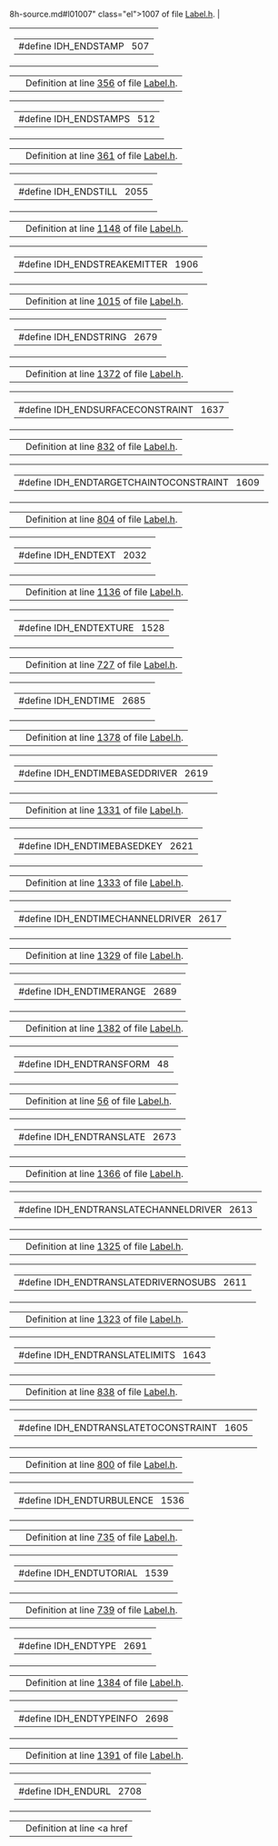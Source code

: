 8h-source.md#l01007" class="el">1007</a> of file <a href="Label_8h-source.md" class="el">Label.h</a>. |

<span id="e001e6c0d0997b3f75b266a67b1ff002" class="anchor"></span>

<table class="mdTable" data-cellpadding="2" data-cellspacing="0">
<colgroup>
<col style="width: 100%" />
</colgroup>
<tbody>
<tr>
<td class="mdRow"><table data-cellpadding="0" data-cellspacing="0" data-border="0">
<tbody>
<tr>
<td class="md" data-nowrap="" data-valign="top">#define IDH_ENDSTAMP   507</td>
</tr>
</tbody>
</table></td>
</tr>
</tbody>
</table>

|  |  |
|----|----|
|   | Definition at line <a href="Label_8h-source.md#l00356" class="el">356</a> of file <a href="Label_8h-source.md" class="el">Label.h</a>. |

<span id="af0efe1da652f39e8b09bcd96a349e4d" class="anchor"></span>

<table class="mdTable" data-cellpadding="2" data-cellspacing="0">
<colgroup>
<col style="width: 100%" />
</colgroup>
<tbody>
<tr>
<td class="mdRow"><table data-cellpadding="0" data-cellspacing="0" data-border="0">
<tbody>
<tr>
<td class="md" data-nowrap="" data-valign="top">#define IDH_ENDSTAMPS   512</td>
</tr>
</tbody>
</table></td>
</tr>
</tbody>
</table>

|  |  |
|----|----|
|   | Definition at line <a href="Label_8h-source.md#l00361" class="el">361</a> of file <a href="Label_8h-source.md" class="el">Label.h</a>. |

<span id="695149922ebf3333cd8e74de69325bc4" class="anchor"></span>

<table class="mdTable" data-cellpadding="2" data-cellspacing="0">
<colgroup>
<col style="width: 100%" />
</colgroup>
<tbody>
<tr>
<td class="mdRow"><table data-cellpadding="0" data-cellspacing="0" data-border="0">
<tbody>
<tr>
<td class="md" data-nowrap="" data-valign="top">#define IDH_ENDSTILL   2055</td>
</tr>
</tbody>
</table></td>
</tr>
</tbody>
</table>

|  |  |
|----|----|
|   | Definition at line <a href="Label_8h-source.md#l01148" class="el">1148</a> of file <a href="Label_8h-source.md" class="el">Label.h</a>. |

<span id="209128dadb55a0e5f50eea499bd5c59b" class="anchor"></span>

<table class="mdTable" data-cellpadding="2" data-cellspacing="0">
<colgroup>
<col style="width: 100%" />
</colgroup>
<tbody>
<tr>
<td class="mdRow"><table data-cellpadding="0" data-cellspacing="0" data-border="0">
<tbody>
<tr>
<td class="md" data-nowrap="" data-valign="top">#define IDH_ENDSTREAKEMITTER   1906</td>
</tr>
</tbody>
</table></td>
</tr>
</tbody>
</table>

|  |  |
|----|----|
|   | Definition at line <a href="Label_8h-source.md#l01015" class="el">1015</a> of file <a href="Label_8h-source.md" class="el">Label.h</a>. |

<span id="98c1b9fcca474b3f6c6f41445aeb361b" class="anchor"></span>

<table class="mdTable" data-cellpadding="2" data-cellspacing="0">
<colgroup>
<col style="width: 100%" />
</colgroup>
<tbody>
<tr>
<td class="mdRow"><table data-cellpadding="0" data-cellspacing="0" data-border="0">
<tbody>
<tr>
<td class="md" data-nowrap="" data-valign="top">#define IDH_ENDSTRING   2679</td>
</tr>
</tbody>
</table></td>
</tr>
</tbody>
</table>

|  |  |
|----|----|
|   | Definition at line <a href="Label_8h-source.md#l01372" class="el">1372</a> of file <a href="Label_8h-source.md" class="el">Label.h</a>. |

<span id="c0c9c4a5b9d3cf8c30ec253911a3ca98" class="anchor"></span>

<table class="mdTable" data-cellpadding="2" data-cellspacing="0">
<colgroup>
<col style="width: 100%" />
</colgroup>
<tbody>
<tr>
<td class="mdRow"><table data-cellpadding="0" data-cellspacing="0" data-border="0">
<tbody>
<tr>
<td class="md" data-nowrap="" data-valign="top">#define IDH_ENDSURFACECONSTRAINT   1637</td>
</tr>
</tbody>
</table></td>
</tr>
</tbody>
</table>

|  |  |
|----|----|
|   | Definition at line <a href="Label_8h-source.md#l00832" class="el">832</a> of file <a href="Label_8h-source.md" class="el">Label.h</a>. |

<span id="98985089e50ed91aa6fc6e6836b78b8b" class="anchor"></span>

<table class="mdTable" data-cellpadding="2" data-cellspacing="0">
<colgroup>
<col style="width: 100%" />
</colgroup>
<tbody>
<tr>
<td class="mdRow"><table data-cellpadding="0" data-cellspacing="0" data-border="0">
<tbody>
<tr>
<td class="md" data-nowrap="" data-valign="top">#define IDH_ENDTARGETCHAINTOCONSTRAINT   1609</td>
</tr>
</tbody>
</table></td>
</tr>
</tbody>
</table>

|  |  |
|----|----|
|   | Definition at line <a href="Label_8h-source.md#l00804" class="el">804</a> of file <a href="Label_8h-source.md" class="el">Label.h</a>. |

<span id="3155d723b68e885d98e8b4161c53b592" class="anchor"></span>

<table class="mdTable" data-cellpadding="2" data-cellspacing="0">
<colgroup>
<col style="width: 100%" />
</colgroup>
<tbody>
<tr>
<td class="mdRow"><table data-cellpadding="0" data-cellspacing="0" data-border="0">
<tbody>
<tr>
<td class="md" data-nowrap="" data-valign="top">#define IDH_ENDTEXT   2032</td>
</tr>
</tbody>
</table></td>
</tr>
</tbody>
</table>

|  |  |
|----|----|
|   | Definition at line <a href="Label_8h-source.md#l01136" class="el">1136</a> of file <a href="Label_8h-source.md" class="el">Label.h</a>. |

<span id="0d84d54c56420b7e8904bbfc836b347b" class="anchor"></span>

<table class="mdTable" data-cellpadding="2" data-cellspacing="0">
<colgroup>
<col style="width: 100%" />
</colgroup>
<tbody>
<tr>
<td class="mdRow"><table data-cellpadding="0" data-cellspacing="0" data-border="0">
<tbody>
<tr>
<td class="md" data-nowrap="" data-valign="top">#define IDH_ENDTEXTURE   1528</td>
</tr>
</tbody>
</table></td>
</tr>
</tbody>
</table>

|  |  |
|----|----|
|   | Definition at line <a href="Label_8h-source.md#l00727" class="el">727</a> of file <a href="Label_8h-source.md" class="el">Label.h</a>. |

<span id="bebdc1975c9b61087652cbc1cd59a842" class="anchor"></span>

<table class="mdTable" data-cellpadding="2" data-cellspacing="0">
<colgroup>
<col style="width: 100%" />
</colgroup>
<tbody>
<tr>
<td class="mdRow"><table data-cellpadding="0" data-cellspacing="0" data-border="0">
<tbody>
<tr>
<td class="md" data-nowrap="" data-valign="top">#define IDH_ENDTIME   2685</td>
</tr>
</tbody>
</table></td>
</tr>
</tbody>
</table>

|  |  |
|----|----|
|   | Definition at line <a href="Label_8h-source.md#l01378" class="el">1378</a> of file <a href="Label_8h-source.md" class="el">Label.h</a>. |

<span id="b4d555f18fe55068580039b42bfffed0" class="anchor"></span>

<table class="mdTable" data-cellpadding="2" data-cellspacing="0">
<colgroup>
<col style="width: 100%" />
</colgroup>
<tbody>
<tr>
<td class="mdRow"><table data-cellpadding="0" data-cellspacing="0" data-border="0">
<tbody>
<tr>
<td class="md" data-nowrap="" data-valign="top">#define IDH_ENDTIMEBASEDDRIVER   2619</td>
</tr>
</tbody>
</table></td>
</tr>
</tbody>
</table>

|  |  |
|----|----|
|   | Definition at line <a href="Label_8h-source.md#l01331" class="el">1331</a> of file <a href="Label_8h-source.md" class="el">Label.h</a>. |

<span id="373d74b30c786421280e3d43e8e3eb9f" class="anchor"></span>

<table class="mdTable" data-cellpadding="2" data-cellspacing="0">
<colgroup>
<col style="width: 100%" />
</colgroup>
<tbody>
<tr>
<td class="mdRow"><table data-cellpadding="0" data-cellspacing="0" data-border="0">
<tbody>
<tr>
<td class="md" data-nowrap="" data-valign="top">#define IDH_ENDTIMEBASEDKEY   2621</td>
</tr>
</tbody>
</table></td>
</tr>
</tbody>
</table>

|  |  |
|----|----|
|   | Definition at line <a href="Label_8h-source.md#l01333" class="el">1333</a> of file <a href="Label_8h-source.md" class="el">Label.h</a>. |

<span id="0524c344f8c014e5cd255370c5f81d3b" class="anchor"></span>

<table class="mdTable" data-cellpadding="2" data-cellspacing="0">
<colgroup>
<col style="width: 100%" />
</colgroup>
<tbody>
<tr>
<td class="mdRow"><table data-cellpadding="0" data-cellspacing="0" data-border="0">
<tbody>
<tr>
<td class="md" data-nowrap="" data-valign="top">#define IDH_ENDTIMECHANNELDRIVER   2617</td>
</tr>
</tbody>
</table></td>
</tr>
</tbody>
</table>

|  |  |
|----|----|
|   | Definition at line <a href="Label_8h-source.md#l01329" class="el">1329</a> of file <a href="Label_8h-source.md" class="el">Label.h</a>. |

<span id="19089ad57e7a89b28421bdfc0891273a" class="anchor"></span>

<table class="mdTable" data-cellpadding="2" data-cellspacing="0">
<colgroup>
<col style="width: 100%" />
</colgroup>
<tbody>
<tr>
<td class="mdRow"><table data-cellpadding="0" data-cellspacing="0" data-border="0">
<tbody>
<tr>
<td class="md" data-nowrap="" data-valign="top">#define IDH_ENDTIMERANGE   2689</td>
</tr>
</tbody>
</table></td>
</tr>
</tbody>
</table>

|  |  |
|----|----|
|   | Definition at line <a href="Label_8h-source.md#l01382" class="el">1382</a> of file <a href="Label_8h-source.md" class="el">Label.h</a>. |

<span id="55e07ae8e3ff8fc9332e9ab0363ad2e4" class="anchor"></span>

<table class="mdTable" data-cellpadding="2" data-cellspacing="0">
<colgroup>
<col style="width: 100%" />
</colgroup>
<tbody>
<tr>
<td class="mdRow"><table data-cellpadding="0" data-cellspacing="0" data-border="0">
<tbody>
<tr>
<td class="md" data-nowrap="" data-valign="top">#define IDH_ENDTRANSFORM   48</td>
</tr>
</tbody>
</table></td>
</tr>
</tbody>
</table>

|  |  |
|----|----|
|   | Definition at line <a href="Label_8h-source.md#l00056" class="el">56</a> of file <a href="Label_8h-source.md" class="el">Label.h</a>. |

<span id="9a56a812d72cb7fb54c1c6feb45fb597" class="anchor"></span>

<table class="mdTable" data-cellpadding="2" data-cellspacing="0">
<colgroup>
<col style="width: 100%" />
</colgroup>
<tbody>
<tr>
<td class="mdRow"><table data-cellpadding="0" data-cellspacing="0" data-border="0">
<tbody>
<tr>
<td class="md" data-nowrap="" data-valign="top">#define IDH_ENDTRANSLATE   2673</td>
</tr>
</tbody>
</table></td>
</tr>
</tbody>
</table>

|  |  |
|----|----|
|   | Definition at line <a href="Label_8h-source.md#l01366" class="el">1366</a> of file <a href="Label_8h-source.md" class="el">Label.h</a>. |

<span id="242ce7d0eb221f43b7727e6240abf1d9" class="anchor"></span>

<table class="mdTable" data-cellpadding="2" data-cellspacing="0">
<colgroup>
<col style="width: 100%" />
</colgroup>
<tbody>
<tr>
<td class="mdRow"><table data-cellpadding="0" data-cellspacing="0" data-border="0">
<tbody>
<tr>
<td class="md" data-nowrap="" data-valign="top">#define IDH_ENDTRANSLATECHANNELDRIVER   2613</td>
</tr>
</tbody>
</table></td>
</tr>
</tbody>
</table>

|  |  |
|----|----|
|   | Definition at line <a href="Label_8h-source.md#l01325" class="el">1325</a> of file <a href="Label_8h-source.md" class="el">Label.h</a>. |

<span id="9a3bdb7df459e9d5c5e9c42703e96918" class="anchor"></span>

<table class="mdTable" data-cellpadding="2" data-cellspacing="0">
<colgroup>
<col style="width: 100%" />
</colgroup>
<tbody>
<tr>
<td class="mdRow"><table data-cellpadding="0" data-cellspacing="0" data-border="0">
<tbody>
<tr>
<td class="md" data-nowrap="" data-valign="top">#define IDH_ENDTRANSLATEDRIVERNOSUBS   2611</td>
</tr>
</tbody>
</table></td>
</tr>
</tbody>
</table>

|  |  |
|----|----|
|   | Definition at line <a href="Label_8h-source.md#l01323" class="el">1323</a> of file <a href="Label_8h-source.md" class="el">Label.h</a>. |

<span id="e3e0f752fdf0492f315e188f94b4ef7e" class="anchor"></span>

<table class="mdTable" data-cellpadding="2" data-cellspacing="0">
<colgroup>
<col style="width: 100%" />
</colgroup>
<tbody>
<tr>
<td class="mdRow"><table data-cellpadding="0" data-cellspacing="0" data-border="0">
<tbody>
<tr>
<td class="md" data-nowrap="" data-valign="top">#define IDH_ENDTRANSLATELIMITS   1643</td>
</tr>
</tbody>
</table></td>
</tr>
</tbody>
</table>

|  |  |
|----|----|
|   | Definition at line <a href="Label_8h-source.md#l00838" class="el">838</a> of file <a href="Label_8h-source.md" class="el">Label.h</a>. |

<span id="5cf854f78f84a78ed0f8d389d217b70c" class="anchor"></span>

<table class="mdTable" data-cellpadding="2" data-cellspacing="0">
<colgroup>
<col style="width: 100%" />
</colgroup>
<tbody>
<tr>
<td class="mdRow"><table data-cellpadding="0" data-cellspacing="0" data-border="0">
<tbody>
<tr>
<td class="md" data-nowrap="" data-valign="top">#define IDH_ENDTRANSLATETOCONSTRAINT   1605</td>
</tr>
</tbody>
</table></td>
</tr>
</tbody>
</table>

|  |  |
|----|----|
|   | Definition at line <a href="Label_8h-source.md#l00800" class="el">800</a> of file <a href="Label_8h-source.md" class="el">Label.h</a>. |

<span id="bf9328b6464e451e07149f6d579cc803" class="anchor"></span>

<table class="mdTable" data-cellpadding="2" data-cellspacing="0">
<colgroup>
<col style="width: 100%" />
</colgroup>
<tbody>
<tr>
<td class="mdRow"><table data-cellpadding="0" data-cellspacing="0" data-border="0">
<tbody>
<tr>
<td class="md" data-nowrap="" data-valign="top">#define IDH_ENDTURBULENCE   1536</td>
</tr>
</tbody>
</table></td>
</tr>
</tbody>
</table>

|  |  |
|----|----|
|   | Definition at line <a href="Label_8h-source.md#l00735" class="el">735</a> of file <a href="Label_8h-source.md" class="el">Label.h</a>. |

<span id="058a0a30c5b347eff5923f02851de654" class="anchor"></span>

<table class="mdTable" data-cellpadding="2" data-cellspacing="0">
<colgroup>
<col style="width: 100%" />
</colgroup>
<tbody>
<tr>
<td class="mdRow"><table data-cellpadding="0" data-cellspacing="0" data-border="0">
<tbody>
<tr>
<td class="md" data-nowrap="" data-valign="top">#define IDH_ENDTUTORIAL   1539</td>
</tr>
</tbody>
</table></td>
</tr>
</tbody>
</table>

|  |  |
|----|----|
|   | Definition at line <a href="Label_8h-source.md#l00739" class="el">739</a> of file <a href="Label_8h-source.md" class="el">Label.h</a>. |

<span id="a0913331075b61fd06de8c4ec2149339" class="anchor"></span>

<table class="mdTable" data-cellpadding="2" data-cellspacing="0">
<colgroup>
<col style="width: 100%" />
</colgroup>
<tbody>
<tr>
<td class="mdRow"><table data-cellpadding="0" data-cellspacing="0" data-border="0">
<tbody>
<tr>
<td class="md" data-nowrap="" data-valign="top">#define IDH_ENDTYPE   2691</td>
</tr>
</tbody>
</table></td>
</tr>
</tbody>
</table>

|  |  |
|----|----|
|   | Definition at line <a href="Label_8h-source.md#l01384" class="el">1384</a> of file <a href="Label_8h-source.md" class="el">Label.h</a>. |

<span id="97e896f6b8f50f2015221e8cea24485a" class="anchor"></span>

<table class="mdTable" data-cellpadding="2" data-cellspacing="0">
<colgroup>
<col style="width: 100%" />
</colgroup>
<tbody>
<tr>
<td class="mdRow"><table data-cellpadding="0" data-cellspacing="0" data-border="0">
<tbody>
<tr>
<td class="md" data-nowrap="" data-valign="top">#define IDH_ENDTYPEINFO   2698</td>
</tr>
</tbody>
</table></td>
</tr>
</tbody>
</table>

|  |  |
|----|----|
|   | Definition at line <a href="Label_8h-source.md#l01391" class="el">1391</a> of file <a href="Label_8h-source.md" class="el">Label.h</a>. |

<span id="37b04f780878a4e6734738b4abca6cb9" class="anchor"></span>

<table class="mdTable" data-cellpadding="2" data-cellspacing="0">
<colgroup>
<col style="width: 100%" />
</colgroup>
<tbody>
<tr>
<td class="mdRow"><table data-cellpadding="0" data-cellspacing="0" data-border="0">
<tbody>
<tr>
<td class="md" data-nowrap="" data-valign="top">#define IDH_ENDURL   2708</td>
</tr>
</tbody>
</table></td>
</tr>
</tbody>
</table>

|  |  |
|----|----|
|   | Definition at line <a href